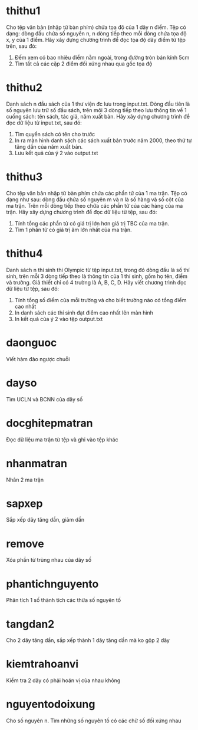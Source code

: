 # thithu1
Cho tệp văn bản (nhập từ bàn phím) chứa tọa độ của 1 dãy n điểm. Tệp có dạng: dòng đầu chứa số nguyên n, n dòng tiếp theo mỗi dòng chứa tọa độ x, y của 1 điểm. Hãy xây dựng chương trình để đọc tọa độ dãy điểm từ tệp trên, sau đó:
1. Đếm xem có bao nhiêu điểm nằm ngoài, trong đường tròn bán kính 5cm
2. Tìm tất cả các cặp 2 điểm đối xứng nhau qua gốc tọa độ
# thithu2
Danh sách n đầu sách của 1 thư viện đc lưu trong input.txt. Dòng đầu tiên là số nguyên lưu trữ số đầu sách, trên mõi 3 dòng tiếp theo lưu thông tin về 1 cuống sách: tên sách, tác giả, năm xuất bản. Hãy xây dựng chương trình để đọc dữ liệu từ input.txt, sau đó:
1. Tìm quyển sách có tên cho trước
2. In ra màn hình danh sách các sách xuất bản trước năm 2000, theo thứ tự tăng dần của năm xuất bản.
3. Lưu kết quả của ý 2 vào output.txt
# thithu3
Cho tệp văn bản nhập từ bàn phím chứa các phần tử của 1 ma trận. Tệp có dạng như sau: dòng đầu chứa số nguyên m và n là số hàng và số cột của ma trận. Trên mỗi dòng tiếp theo chứa các phần tử của các hàng của ma trận. Hãy xây dựng chương trình để đọc dữ liệu từ tệp, sau đó:
1. Tính tổng các phần tử có giá trị lớn hơn giá trị TBC của ma trận.
2. Tìm 1 phần tử có giá trị âm lớn nhất của ma trận.
# thithu4
Danh sách n thí sinh thi Olympic từ tệp input.txt, trong đó dòng đầu là số thí sinh, trên mỗi 3 dòng tiếp theo là thông tin của 1 thí sinh, gồm họ tên, điểm và trường. Giả thiết chỉ có 4 trường là A, B, C, D. Hãy viết chương trình đọc dữ liệu từ tệp, sau đó:
1. Tính tổng số điểm của mỗi trường và cho biết trường nào có tổng điểm cao nhất
2. In danh sách các thí sinh đạt điểm cao nhất lên màn hình
3. In kết quả của ý 2 vào tệp output.txt
# daonguoc
Viết hàm đảo ngược chuỗi
# dayso
Tìm UCLN và BCNN của dãy số
# docghitepmatran
Đọc dữ liệu ma trận từ tệp và ghi vào tệp khác
# nhanmatran
Nhân 2 ma trận
# sapxep
Sắp xếp dãy tăng dần, giảm dần
# remove
Xóa phần tử trùng nhau của dãy số
# phantichnguyento
Phân tích 1 số thành tích các thừa số nguyên tố
# tangdan2
Cho 2 dãy tăng dần, sắp xếp thành 1 dãy tăng dần mà ko gộp 2 dãy
# kiemtrahoanvi
Kiểm tra 2 dãy có phải hoán vị của nhau không
# nguyentodoixung
Cho số nguyên n. Tìm những số nguyên tố có các chữ số đối xứng nhau